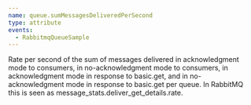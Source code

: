 ```yaml
---
name: queue.sumMessagesDeliveredPerSecond
type: attribute
events:
  - RabbitmqQueueSample
---
```


Rate per second of the sum of messages delivered in acknowledgment mode to consumers, in no-acknowledgment mode to consumers, in acknowledgment mode in response to basic.get, and in no-acknowledgment mode in response to basic.get per queue. In RabbitMQ this is seen as message\_stats.deliver\_get\_details.rate.